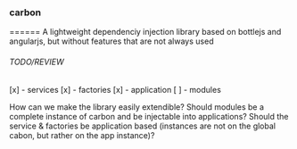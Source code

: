 ### carbon
======
A lightweight dependenciy injection library based on bottlejs and angularjs, but without features that are not always used


###### TODO/REVIEW
[x] - services
[x] - factories
[x] - application
[ ] - modules

How can we make the library easily extendible?  Should modules be a complete instance of carbon and be injectable into applications?  Should the service & factories be application based (instances are not on the global cabon, but rather on the app instance)?
